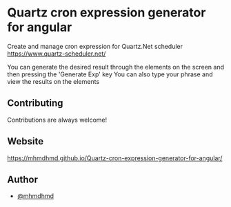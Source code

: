
# Quartz cron expression generator for angular

Create and manage cron expression for Quartz.Net scheduler
https://www.quartz-scheduler.net/

You can generate the desired result through the elements on the screen and then pressing the 'Generate Exp' key
You can also type your phrase and view the results on the elements

## Contributing

Contributions are always welcome!

## Website

https://mhmdhmd.github.io/Quartz-cron-expression-generator-for-angular/

## Author

- [@mhmdhmd](https://www.github.com/mhmdhmd)

  
